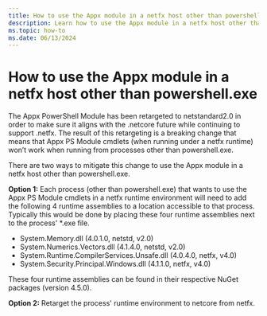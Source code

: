 ```yaml
---
title: How to use the Appx module in a netfx host other than powershell.exe
description: Learn how to use the Appx module in a netfx host other than powershell.exe.
ms.topic: how-to
ms.date: 06/13/2024
---
```


# How to use the Appx module in a netfx host other than powershell.exe

The Appx PowerShell Module has been retargeted to netstandard2.0 in order to make sure it aligns
with the .netcore future while continuing to support .netfx. The result of this retargeting is a
breaking change that means that Appx PS Module cmdlets (when running under a netfx runtime) won’t
work when running from processes other than powershell.exe.

There are two ways to mitigate this change to use the Appx module in a netfx host other than powershell.exe.

**Option 1:** Each process (other than powershell.exe) that wants to use the Appx PS Module cmdlets
in a netfx runtime environment will need to add the following 4 runtime assemblies to a location
accessible to that process. Typically this would be done by placing these four runtime assemblies
next to the process' *.exe file.

* System.Memory.dll (4.0.1.0, netstd, v2.0)
* System.Numerics.Vectors.dll (4.1.4.0, netstd, v2.0)
* System.Runtime.CompilerServices.Unsafe.dll (4.0.4.0, netfx, v4.0)
* System.Security.Principal.Windows.dll (4.1.1.0, netfx, v4.0)

These four runtime assemblies can be found in their respective NuGet packages (version 4.5.0).

**Option 2:** Retarget the process' runtime environment to netcore from netfx. 




 

 
